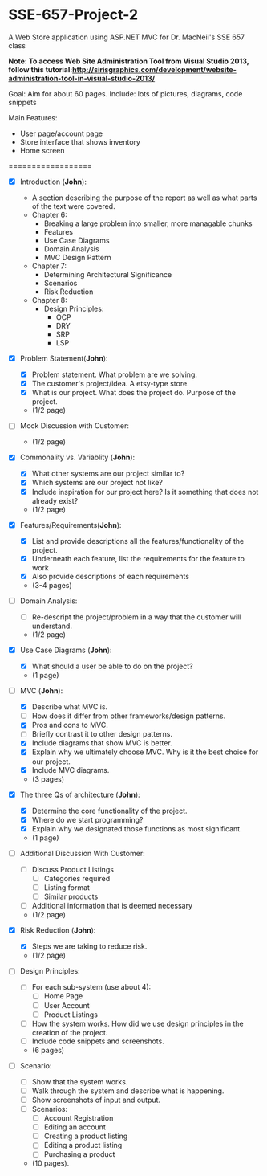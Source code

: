 SSE-657-Project-2
=================

A Web Store application using ASP.NET MVC for Dr. MacNeil's SSE 657 class

**Note: To access Web Site Administration Tool from Visual Studio 2013, follow this tutorial:http://sirisgraphics.com/development/website-administration-tool-in-visual-studio-2013/**


Goal: Aim for about 60 pages.
Include: lots of pictures, diagrams, code snippets 

Main Features: 
- User page/account page
- Store interface that shows inventory
- Home screen


==================

- [x] Introduction (**John**):
  - A section describing the purpose of the report as well as what parts of the text were covered.
  - Chapter 6:
    - Breaking a large problem into smaller, more managable chunks
	- Features
	- Use Case Diagrams
	- Domain Analysis
	- MVC Design Pattern
  - Chapter 7:
    - Determining Architectural Significance
	- Scenarios
	- Risk Reduction
  - Chapter 8: 
    - Design Principles:
	  - OCP
	  - DRY
	  - SRP
	  - LSP
	

- [x] Problem Statement(**John**):
  - [x] Problem statement. What problem are we solving.
  - [x] The customer's project/idea. A etsy-type store. 
  - [x] What is our project. What does the project do. Purpose of the project.
  - (1/2 page)


- [ ] Mock Discussion with Customer:
  - (1/2 page)


- [x] Commonality vs. Variablity (**John**):
  - [x] What other systems are our project similar to?
  - [x] Which systems are our project not like?
  - [x] Include inspiration for our project here? Is it something that does not already exist?
  - (1/2 page)


- [x] Features/Requirements(**John**): 
  - [x] List and provide descriptions all the features/functionality of the project. 
  - [x] Underneath each feature, list the requirements for the feature to work
  - [x] Also provide descriptions of each requirements
  - (3-4 pages)


- [ ] Domain Analysis:
  - [ ] Re-descript the project/problem in a way that the customer will understand.
  - (1/2 page)


- [x] Use Case Diagrams (**John**):
  - [x] What should a user be able to do on the project?
  - (1 page)


- [ ] MVC (**John**):
  - [x] Describe what MVC is. 
  - [ ] How does it differ from other frameworks/design patterns.
  - [x] Pros and cons to MVC.
  - [ ] Briefly contrast it to other design patterns. 
  - [x] Include diagrams that show MVC is better.
  - [x] Explain why we ultimately choose MVC. Why is it the best choice for our project.
  - [x] Include MVC diagrams. 
  - (3 pages)


- [x] The three Qs of architecture (**John**):
  - [x] Determine the core functionality of the project. 
  - [x] Where do we start programming? 
  - [x] Explain why we designated those functions as most significant.
  - (1 page)
  
- [ ] Additional Discussion With Customer:
  - [ ] Discuss Product Listings
    - [ ] Categories required
	- [ ] Listing format
	- [ ] Similar products
  - [ ] Additional information that is deemed necessary
  - (1/2 page)


- [x] Risk Reduction (**John**):
  - [x] Steps we are taking to reduce risk. 
  - (1/2 page)


- [ ] Design Principles:
  - [ ] For each sub-system (use about 4):
    - [ ] Home Page
	- [ ] User Account
	- [ ] Product Listings
  - [ ] How the system works. How did we use design principles in the creation of the project.
  - [ ] Include code snippets and screenshots.
  - (6 pages)


- [ ] Scenario:
  - [ ] Show that the system works.
  - [ ] Walk through the system and describe what is happening.
  - [ ] Show screenshots of input and output.
  - [ ] Scenarios:
    - [ ] Account Registration
	- [ ] Editing an account
	- [ ] Creating a product listing
	- [ ] Editing a product listing
	- [ ] Purchasing a product
  - (10 pages). 


